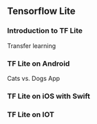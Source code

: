 ## Tensorflow Lite
### Introduction to TF Lite
Transfer learning
### TF Lite on Android
Cats vs. Dogs App
### TF Lite on iOS with Swift
### TF Lite on IOT
